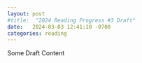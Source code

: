 ```yaml
---
layout: post
#title:  "2024 Reading Progress #3 Draft"
date:   2024-03-03 12:41:10 -0700
categories: reading
---
```


Some Draft Content